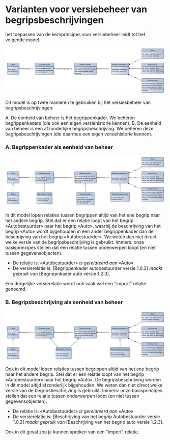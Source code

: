 # Varianten voor versiebeheer van begripsbeschrijvingen

het toepassen van de kernprincipes voor versiebeheer leidt tot het volgende model.

![](media/versiebeheer.svg)

Dit model is op twee manieren te gebruiken bij het versiesbeheer van begripsbeschrijvingen:

A. De eenheid van beheer is het begrippenkader. We beheren begrippenkaders (die ook een eigen versiehistorie kennen);
B. De eenheid van beheer is een afzonderlijke begripsbeschrijving. We beheren deze begripsbeschrijvingen (die daarmee een eigen versiehistorie kennen).

### A. Begrippenkader als eenheid van beheer

![](media/versiebeheer1.svg)

In dit model lopen relaties tussen begrippen altijd van het ene begrip naar het andere begrip. Stel dat er een relatie loopt van het begrip «Autobestuurder» naar het begrip «Auto», waarbij de beschrijving van het begrip «Auto» wordt bijgehouden in een ander begrippenkader dan de beschrijving van het begrip «Autobestuurder». We weten dan niet direct welke versie van de begripsbeschrijving is gebruikt. Immers: onze basisprincipes stellen dat een relatie tussen onderwerpen loopt (en niet tussen gegevensobjecten).

- De relatie is: «Autobestuurder» *is gerelateerd aan* «Auto»
- De versierelatie is: [Begrippenkader autobestuurder versie 1.0.3] *maakt gebruik van* [Begrippnkader auto versie 1.2.3].

Een dergelijke versierelatie wordt ook vaak wel een "import" relatie genoemd.

### B. Begripsbeschrijving als eenheid van beheer

![](media/versiebeheer2.svg)

Ook in dit model lopen relaties tussen begrippen altijd van het ene begrip naar het andere begrip. Stel dat er een relatie loopt van het begrip «Autobestuurder» naar het begrip «Auto». De begripsbeschrijving worden in dit model altijd afzonderlijk bijgehouden. We weten dan niet direct welke versie van de begripsbeschrijving is gebruikt. Immers: onze basisprincipes stellen dat een relatie tussen onderwerpen loopt (en niet tussen gegevensobjecten).

- De relatie is: «Autobestuurder» *is gerelateerd aan* «Auto»
- De versierelatie is: [Beschrijving van het begrip Autobestuurder versie 1.0.3] *maakt gebruik van* [Beschrijving van het begrip auto versie 1.2.3].

Ook in dit geval zou je kunnen spreken van een "import" relatie.
